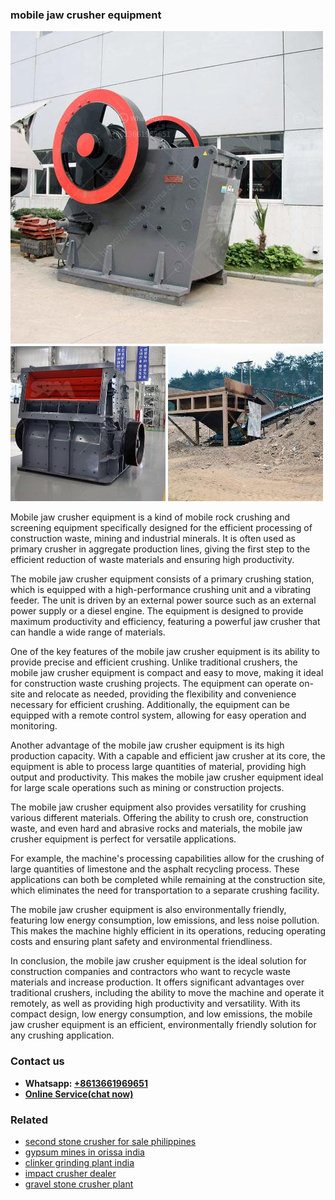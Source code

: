 <h3>mobile jaw crusher equipment</h3><img src='1708498124.jpg' alt=''><p>Mobile jaw crusher equipment is a kind of mobile rock crushing and screening equipment specifically designed for the efficient processing of construction waste, mining and industrial minerals. It is often used as primary crusher in aggregate production lines, giving the first step to the efficient reduction of waste materials and ensuring high productivity.</p><p>The mobile jaw crusher equipment consists of a primary crushing station, which is equipped with a high-performance crushing unit and a vibrating feeder. The unit is driven by an external power source such as an external power supply or a diesel engine. The equipment is designed to provide maximum productivity and efficiency, featuring a powerful jaw crusher that can handle a wide range of materials.</p><p>One of the key features of the mobile jaw crusher equipment is its ability to provide precise and efficient crushing. Unlike traditional crushers, the mobile jaw crusher equipment is compact and easy to move, making it ideal for construction waste crushing projects. The equipment can operate on-site and relocate as needed, providing the flexibility and convenience necessary for efficient crushing. Additionally, the equipment can be equipped with a remote control system, allowing for easy operation and monitoring.</p><p>Another advantage of the mobile jaw crusher equipment is its high production capacity. With a capable and efficient jaw crusher at its core, the equipment is able to process large quantities of material, providing high output and productivity. This makes the mobile jaw crusher equipment ideal for large scale operations such as mining or construction projects.</p><p>The mobile jaw crusher equipment also provides versatility for crushing various different materials. Offering the ability to crush ore, construction waste, and even hard and abrasive rocks and materials, the mobile jaw crusher equipment is perfect for versatile applications.</p><p>For example, the machine's processing capabilities allow for the crushing of large quantities of limestone and the asphalt recycling process. These applications can both be completed while remaining at the construction site, which eliminates the need for transportation to a separate crushing facility.</p><p>The mobile jaw crusher equipment is also environmentally friendly, featuring low energy consumption, low emissions, and less noise pollution. This makes the machine highly efficient in its operations, reducing operating costs and ensuring plant safety and environmental friendliness.</p><p>In conclusion, the mobile jaw crusher equipment is the ideal solution for construction companies and contractors who want to recycle waste materials and increase production. It offers significant advantages over traditional crushers, including the ability to move the machine and operate it remotely, as well as providing high productivity and versatility. With its compact design, low energy consumption, and low emissions, the mobile jaw crusher equipment is an efficient, environmentally friendly solution for any crushing application.</p><h3>Contact us</h3><ul><li><strong>Whatsapp:&nbsp;<a href="https://wa.me/8613661969651">+8613661969651</a></strong></li><li><a href="https://swt.shibang-china.com/?git&amp;zhl&amp;mobile jaw crusher equipment"><strong>Online Service(chat now)</strong></a></li></ul><h3>Related</h3><ul><li><a href='second stone crusher for sale philippines.md'>second stone crusher for sale philippines</a></li><li><a href='gypsum mines in orissa india.md'>gypsum mines in orissa india</a></li><li><a href='clinker grinding plant india.md'>clinker grinding plant india</a></li><li><a href='impact crusher dealer.md'>impact crusher dealer</a></li><li><a href='gravel stone crusher plant.md'>gravel stone crusher plant</a></li></ul>
